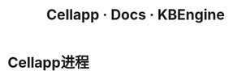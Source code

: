 ﻿---
layout: docs_cn
title: Cellapp · Docs · KBEngine
tab: docs
docsitem: documentation-kbengineoverview-cellapp
---

Cellapp进程
====================


